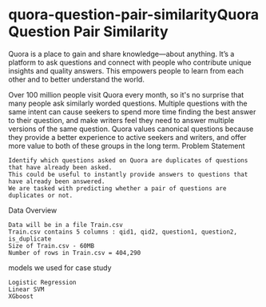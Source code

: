 # quora-question-pair-similarityQuora Question Pair Similarity

Quora is a place to gain and share knowledge—about anything. It’s a platform to ask questions and connect with people who contribute unique insights and quality answers. This empowers people to learn from each other and to better understand the world.

Over 100 million people visit Quora every month, so it's no surprise that many people ask similarly worded questions. Multiple questions with the same intent can cause seekers to spend more time finding the best answer to their question, and make writers feel they need to answer multiple versions of the same question. Quora values canonical questions because they provide a better experience to active seekers and writers, and offer more value to both of these groups in the long term.
Problem Statement

    Identify which questions asked on Quora are duplicates of questions that have already been asked.
    This could be useful to instantly provide answers to questions that have already been answered.
    We are tasked with predicting whether a pair of questions are duplicates or not.

Data Overview

    Data will be in a file Train.csv
    Train.csv contains 5 columns : qid1, qid2, question1, question2, is_duplicate
    Size of Train.csv - 60MB
    Number of rows in Train.csv = 404,290

models we used for case study

    Logistic Regression
    Linear SVM
    XGboost
